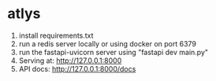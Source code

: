 # atlys

1. install requirements.txt
2. run a redis server locally or using docker on port 6379
3. run the fastapi-uvicorn server using "fastapi dev main.py"
4. Serving at: http://127.0.0.1:8000
5. API docs: http://127.0.0.1:8000/docs 
